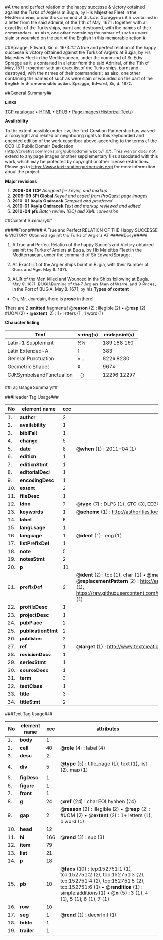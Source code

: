 #A true and perfect relation of the happy successe & victory obtained against the Turks of Argiers at Bugia, by His Majesties Fleet in the Mediterranean, under the command of Sr. Edw. Spragge as it is contained in a letter from the said Admiral, of the 11th of May, 1671 : together with an exact list of the Turks ships, burnt and destroyed, with the names of their commanders : as also, one other containing the names of such as were slain or wounded on the part of the English in this memorable action.#

##Spragge, Edward, Sir, d. 1673.##
A true and perfect relation of the happy successe & victory obtained against the Turks of Argiers at Bugia, by His Majesties Fleet in the Mediterranean, under the command of Sr. Edw. Spragge as it is contained in a letter from the said Admiral, of the 11th of May, 1671 : together with an exact list of the Turks ships, burnt and destroyed, with the names of their commanders : as also, one other containing the names of such as were slain or wounded on the part of the English in this memorable action.
Spragge, Edward, Sir, d. 1673.

##General Summary##

**Links**

[TCP catalogue](http://www.ota.ox.ac.uk/tcp/)  • 
[HTML](http://tei.it.ox.ac.uk/tcp/Texts-HTML/free/A93/A93706.html)  • 
[EPUB](http://tei.it.ox.ac.uk/tcp/Texts-EPUB/free/A93/A93706.epub) • 
[Page images (Historical Texts)](https://historicaltexts.jisc.ac.uk/eebo-11924267e)

**Availability**

To the extent possible under law, the Text Creation Partnership has waived all copyright and related or neighboring rights to this keyboarded and encoded edition of the work described above, according to the terms of the CC0 1.0 Public Domain Dedication (http://creativecommons.org/publicdomain/zero/1.0/). This waiver does not extend to any page images or other supplementary files associated with this work, which may be protected by copyright or other license restrictions. Please go to https://www.textcreationpartnership.org/ for more information about the project.

**Major revisions**

1. __2009-09__ __TCP__ *Assigned for keying and markup*
1. __2009-09__ __SPi Global__ *Keyed and coded from ProQuest page images*
1. __2010-01__ __Kayla Ondracek__ *Sampled and proofread*
1. __2010-01__ __Kayla Ondracek__ *Text and markup reviewed and edited*
1. __2010-04__ __pfs__ *Batch review (QC) and XML conversion*

##Content Summary##

#####Front#####
A True and Perfect RELATION OF THE Happy SUCCESSE & VICTORY Obtained againſt the Turks of Argiers AT
#####Body#####

1. A True and Perfect Relation of the happy Succeſs and Victory obtained againſt the Turks of Argiers at Bugia, by His Majeſties Fleet in the Mediterranean, under the command of Sir Edward Spragge.

1. An Exact Liſt of the Argier Ships burnt in Bugia, with their Number of Guns and Age. May 8. 1671.

1. A Liſt of the Men Killed and Wounded in the Ships following at Bugia. May 8. 1671.
BUGIABurning of the 7 Argiers Men of Warre, and 3 Prices, in the Port of BUGIA. May 8. 1671, by his 
**Types of content**

  * Oh, Mr. Jourdain, there is **prose** in there!

There are 2 **omitted** fragments! 
 @__reason__ (2) : illegible (2)  •  @__resp__ (2) : #UOM (2)  •  @__extent__ (2) : 1+ letters (1), 1 word (1)

**Character listing**


|Text|string(s)|codepoint(s)|
|---|---|---|
|Latin-1 Supplement|½¼ |189 188 160|
|Latin Extended-A|ſ|383|
|General Punctuation|•…|8226 8230|
|Geometric Shapes|◊|9674|
|CJKSymbolsandPunctuation|〈〉|12296 12297|

##Tag Usage Summary##

###Header Tag Usage###

|No|element name|occ|attributes|
|---|---|---|---|
|1.|__author__|2||
|2.|__availability__|1||
|3.|__biblFull__|1||
|4.|__change__|5||
|5.|__date__|8| @__when__ (1) : 2011-04 (1)|
|6.|__edition__|1||
|7.|__editionStmt__|1||
|8.|__editorialDecl__|1||
|9.|__encodingDesc__|1||
|10.|__extent__|2||
|11.|__fileDesc__|1||
|12.|__idno__|7| @__type__ (7) : DLPS (1), STC (3), EEBO-CITATION (1), OCLC (1), VID (1)|
|13.|__keywords__|1| @__scheme__ (1) : http://authorities.loc.gov/ (1)|
|14.|__label__|5||
|15.|__langUsage__|1||
|16.|__language__|1| @__ident__ (1) : eng (1)|
|17.|__listPrefixDef__|1||
|18.|__note__|5||
|19.|__notesStmt__|2||
|20.|__p__|11||
|21.|__prefixDef__|2| @__ident__ (2) : tcp (1), char (1)  •  @__matchPattern__ (2) : ([0-9\-]+):([0-9IVX]+) (1), (.+) (1)  •  @__replacementPattern__ (2) : http://eebo.chadwyck.com/downloadtiff?vid=$1&page=$2 (1), https://raw.githubusercontent.com/textcreationpartnership/Texts/master/tcpchars.xml#$1 (1)|
|22.|__profileDesc__|1||
|23.|__projectDesc__|1||
|24.|__pubPlace__|2||
|25.|__publicationStmt__|2||
|26.|__publisher__|2||
|27.|__ref__|1| @__target__ (1) : http://www.textcreationpartnership.org/docs/. (1)|
|28.|__revisionDesc__|1||
|29.|__seriesStmt__|1||
|30.|__sourceDesc__|1||
|31.|__term__|3||
|32.|__textClass__|1||
|33.|__title__|3||
|34.|__titleStmt__|2||


###Text Tag Usage###

|No|element name|occ|attributes|
|---|---|---|---|
|1.|__body__|1||
|2.|__cell__|40| @__role__ (4) : label (4)|
|3.|__desc__|2||
|4.|__div__|5| @__type__ (5) : title_page (1), text (1), list (2), map (1)|
|5.|__figDesc__|1||
|6.|__figure__|1||
|7.|__front__|1||
|8.|__g__|24| @__ref__ (24) : char:EOLhyphen (24)|
|9.|__gap__|2| @__reason__ (2) : illegible (2)  •  @__resp__ (2) : #UOM (2)  •  @__extent__ (2) : 1+ letters (1), 1 word (1)|
|10.|__head__|12||
|11.|__hi__|166| @__rend__ (3) : sup (3)|
|12.|__item__|79||
|13.|__list__|21||
|14.|__p__|18||
|15.|__pb__|10| @__facs__ (10) : tcp:152751:1 (1), tcp:152751:2 (2), tcp:152751:3 (2), tcp:152751:4 (2), tcp:152751:5 (2), tcp:152751:6 (1)  •  @__rendition__ (1) : simple:additions (1)  •  @__n__ (5) : 3 (1), 4 (1), 5 (1), 6 (1), 7 (1)|
|16.|__row__|10||
|17.|__seg__|1| @__rend__ (1) : decorInit (1)|
|18.|__table__|1||
|19.|__trailer__|1||
